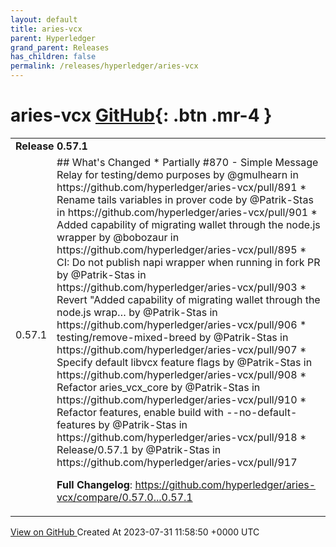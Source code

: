 ```yaml
---
layout: default
title: aries-vcx
parent: Hyperledger
grand_parent: Releases
has_children: false
permalink: /releases/hyperledger/aries-vcx
---
```


# aries-vcx <span class="fs-3 right-align">[GitHub](https://github.com/hyperledger/aries-vcx){: .btn .mr-4 }</span>


<div>
    <table>
        <tr>
            <td colspan="2">
                <b>
                    Release 0.57.1
                </b>
            </td>
        </tr>
        <tr>
            <td>
                <span class="chip">
                    0.57.1
                </span>
            </td>
            <td>
                ## What's Changed
* Partially #870 - Simple Message Relay for testing/demo purposes by @gmulhearn in https://github.com/hyperledger/aries-vcx/pull/891
* Rename tails variables in prover code by @Patrik-Stas in https://github.com/hyperledger/aries-vcx/pull/901
* Added capability of migrating wallet through the node.js wrapper by @bobozaur in https://github.com/hyperledger/aries-vcx/pull/895
* CI: Do not publish napi wrapper when running in fork PR by @Patrik-Stas in https://github.com/hyperledger/aries-vcx/pull/903
* Revert "Added capability of migrating wallet through the node.js wrap… by @Patrik-Stas in https://github.com/hyperledger/aries-vcx/pull/906
* testing/remove-mixed-breed by @Patrik-Stas in https://github.com/hyperledger/aries-vcx/pull/907
* Specify default libvcx feature flags by @Patrik-Stas in https://github.com/hyperledger/aries-vcx/pull/908
* Refactor aries_vcx_core by @Patrik-Stas in https://github.com/hyperledger/aries-vcx/pull/910
* Refactor features, enable build with --no-default-features by @Patrik-Stas in https://github.com/hyperledger/aries-vcx/pull/918
* Release/0.57.1 by @Patrik-Stas in https://github.com/hyperledger/aries-vcx/pull/917


**Full Changelog**: https://github.com/hyperledger/aries-vcx/compare/0.57.0...0.57.1
            </td>
        </tr>
    </table>
    <a href="https://github.com/hyperledger/aries-vcx/releases/tag/0.57.1" class=".btn">
        View on GitHub
    </a>
    <span class="right-align">
        Created At 2023-07-31 11:58:50 +0000 UTC
    </span>
</div>

